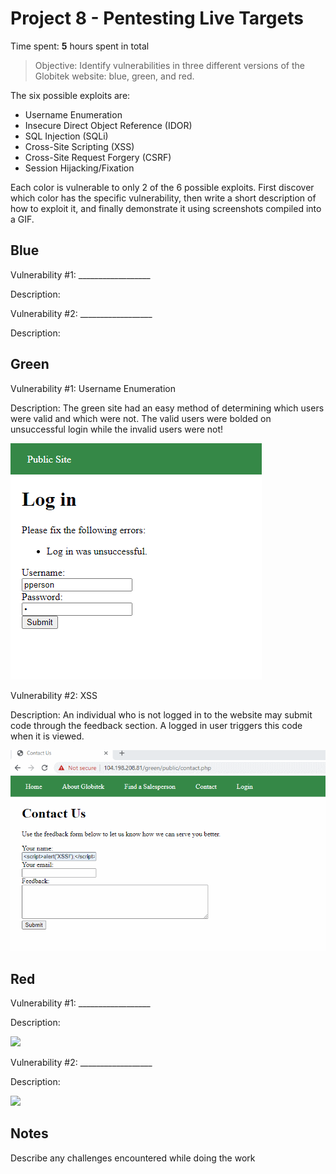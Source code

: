 # Project 8 - Pentesting Live Targets

Time spent: **5** hours spent in total

> Objective: Identify vulnerabilities in three different versions of the Globitek website: blue, green, and red.

The six possible exploits are:

* Username Enumeration
* Insecure Direct Object Reference (IDOR)
* SQL Injection (SQLi)
* Cross-Site Scripting (XSS)
* Cross-Site Request Forgery (CSRF)
* Session Hijacking/Fixation

Each color is vulnerable to only 2 of the 6 possible exploits. First discover which color has the specific vulnerability, then write a short description of how to exploit it, and finally demonstrate it using screenshots compiled into a GIF.

## Blue

Vulnerability #1: __________________

Description:



Vulnerability #2: __________________

Description:



## Green

Vulnerability #1: Username Enumeration

Description: The green site had an easy method of determining which users were valid and which were not.
The valid users were bolded on unsuccessful login while the invalid users were not!

![gif 1](https://github.com/SBourke87/Week9/blob/main/User%20Enumeration%2C%20Green%2C%20Login%20Bolded.gif)

Vulnerability #2: XSS

Description: An individual who is not logged in to the website may submit code through the feedback section. A logged in user triggers this code when it is viewed.

![gif 1](https://github.com/SBourke87/Week9/blob/main/XSS%20Vulnerability%2C%20Green%2C%20Able%20to%20inject%20XSS%20for%20logged%20in%20users%20via%20feedback%20page.gif)


## Red

Vulnerability #1: __________________

Description:

<img src="red-vuln1.gif">

Vulnerability #2: __________________

Description:

<img src="red-vuln2.gif">


## Notes

Describe any challenges encountered while doing the work

